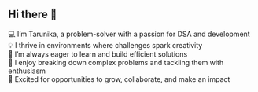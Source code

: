 ## Hi there 👋 <br>
💻 I’m Tarunika, a problem-solver with a passion for DSA and development <br>
💡 I thrive in environments where challenges spark creativity <br>
🚀 I’m always eager to learn and build efficient solutions <br>
🎯 I enjoy breaking down complex problems and tackling them with enthusiasm <br>
🌱 Excited for opportunities to grow, collaborate, and make an impact <br>
